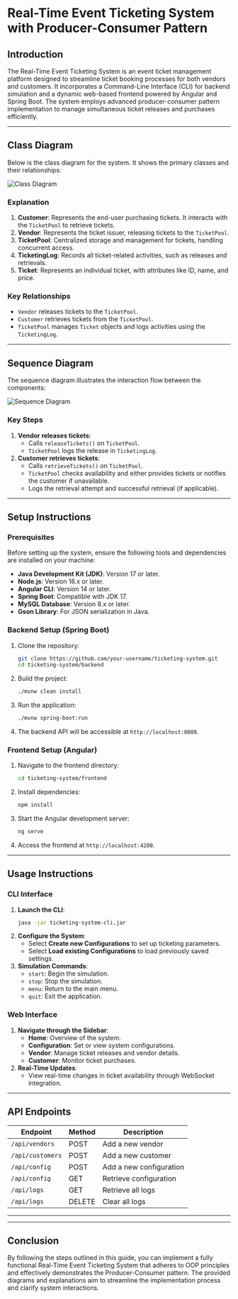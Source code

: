 # Real-Time Event Ticketing System with Producer-Consumer Pattern

## Introduction
The Real-Time Event Ticketing System is an event ticket management platform designed to streamline ticket booking processes for both vendors and customers. It incorporates a Command-Line Interface (CLI) for backend simulation and a dynamic web-based frontend powered by Angular and Spring Boot. The system employs advanced producer-consumer pattern implementation to manage simultaneous ticket releases and purchases efficiently.

---

## Class Diagram
Below is the class diagram for the system. It shows the primary classes and their relationships:

![Class Diagram](UML%20class.png)

### Explanation
1. **Customer**: Represents the end-user purchasing tickets. It interacts with the `TicketPool` to retrieve tickets.
2. **Vendor**: Represents the ticket issuer, releasing tickets to the `TicketPool`.
3. **TicketPool**: Centralized storage and management for tickets, handling concurrent access.
4. **TicketingLog**: Records all ticket-related activities, such as releases and retrievals.
5. **Ticket**: Represents an individual ticket, with attributes like ID, name, and price.

### Key Relationships
- `Vendor` releases tickets to the `TicketPool`.
- `Customer` retrieves tickets from the `TicketPool`.
- `TicketPool` manages `Ticket` objects and logs activities using the `TicketingLog`.

---

## Sequence Diagram
The sequence diagram illustrates the interaction flow between the components:

![Sequence Diagram](Sequence%20diagram.png)

### Key Steps
1. **Vendor releases tickets**:
   - Calls `releaseTickets()` on `TicketPool`.
   - `TicketPool` logs the release in `TicketingLog`.
2. **Customer retrieves tickets**:
   - Calls `retrieveTickets()` on `TicketPool`.
   - `TicketPool` checks availability and either provides tickets or notifies the customer if unavailable.
   - Logs the retrieval attempt and successful retrieval (if applicable).

---

## Setup Instructions

### Prerequisites
Before setting up the system, ensure the following tools and dependencies are installed on your machine:

- **Java Development Kit (JDK)**: Version 17 or later.
- **Node.js**: Version 16.x or later.
- **Angular CLI**: Version 14 or later.
- **Spring Boot**: Compatible with JDK 17.
- **MySQL Database**: Version 8.x or later.
- **Gson Library**: For JSON serialization in Java.

### Backend Setup (Spring Boot)
1. Clone the repository:
   ```bash
   git clone https://github.com/your-username/ticketing-system.git
   cd ticketing-system/backend
   ```
2. Build the project:
   ```bash
   ./mvnw clean install
   ```
3. Run the application:
   ```bash
   ./mvnw spring-boot:run
   ```
4. The backend API will be accessible at `http://localhost:8080`.

### Frontend Setup (Angular)
1. Navigate to the frontend directory:
   ```bash
   cd ticketing-system/frontend
   ```
2. Install dependencies:
   ```bash
   npm install
   ```
3. Start the Angular development server:
   ```bash
   ng serve
   ```
4. Access the frontend at `http://localhost:4200`.

---

## Usage Instructions

### CLI Interface
1. **Launch the CLI**:
   ```bash
   java -jar ticketing-system-cli.jar
   ```
2. **Configure the System**:
   - Select **Create new Configurations** to set up ticketing parameters.
   - Select **Load existing Configurations** to load previously saved settings.
3. **Simulation Commands**:
   - `start`: Begin the simulation.
   - `stop`: Stop the simulation.
   - `menu`: Return to the main menu.
   - `quit`: Exit the application.

### Web Interface
1. **Navigate through the Sidebar**:
   - **Home**: Overview of the system.
   - **Configuration**: Set or view system configurations.
   - **Vendor**: Manage ticket releases and vendor details.
   - **Customer**: Monitor ticket purchases.
2. **Real-Time Updates**:
   - View real-time changes in ticket availability through WebSocket integration.

---

## API Endpoints
| Endpoint               | Method | Description                  |
|------------------------|--------|------------------------------|
| `/api/vendors`         | POST   | Add a new vendor             |
| `/api/customers`       | POST   | Add a new customer           |
| `/api/config`          | POST   | Add a new configuration      |
| `/api/config`          | GET    | Retrieve configuration       |
| `/api/logs`            | GET    | Retrieve all logs            |
| `/api/logs`            | DELETE | Clear all logs               |

---


---

## Conclusion
By following the steps outlined in this guide, you can implement a fully functional Real-Time Event Ticketing System that adheres to OOP principles and effectively demonstrates the Producer-Consumer pattern. The provided diagrams and explanations aim to streamline the implementation process and clarify system interactions.

